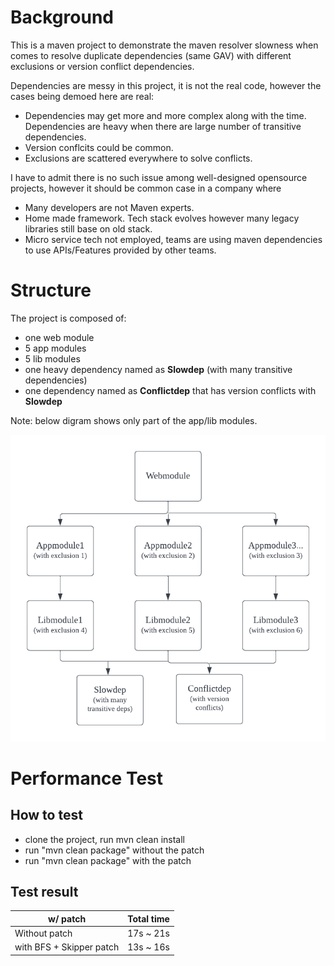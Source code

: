 # Background

This is a maven project to demonstrate the maven resolver slowness when comes to resolve duplicate dependencies (same GAV) with different exclusions or version conflict dependencies. 

Dependencies are messy in this project, it is not the real code, however the cases being demoed here are real:

* Dependencies may get more and more complex along with the time. Dependencies are heavy when there are large number of transitive dependencies.
* Version conflcits could be common.
* Exclusions are scattered everywhere to solve conflicts.

I have to admit there is no such issue among well-designed opensource projects, however it should be common case in a company where 

* Many developers are not Maven experts.
* Home made framework. Tech stack evolves however many legacy libraries still base on old stack.
* Micro service tech not employed, teams are using maven dependencies to use APIs/Features provided by other teams. 


# Structure

The project is composed of:
* one web module 
* 5 app modules 
* 5 lib modules 
* one heavy dependency named as **Slowdep** (with many transitive dependencies) 
* one dependency named as **Conflictdep** that has version conflicts with **Slowdep** 

Note: below digram shows only part of the app/lib modules.

![](./structure.png)

# Performance Test

## How to test
* clone the project, run mvn clean install
* run "mvn clean package" without the patch
* run "mvn clean package" with the patch

## Test result

w/ patch  | Total time
------------- | -------------
Without patch  | 17s ~ 21s
with BFS + Skipper patch  | 13s ~ 16s
